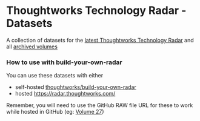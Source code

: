 # Thoughtworks Technology Radar - Datasets
A collection of datasets for the [latest Thoughtworks Technology Radar](https://www.thoughtworks.com/radar) and all [archived volumes](https://www.thoughtworks.com/radar/archive)

### How to use with build-your-own-radar

You can use these datasets with either
- self-hosted [thoughtworks/build-your-own-radar](https://github.com/thoughtworks/build-your-own-radar#using-csv-data)
- hosted https://radar.thoughtworks.com/

Remember, you will need to use the GitHub RAW file URL for these to work while hosted in GitHub (eg: [Volume 27](https://raw.githubusercontent.com/setchy/thoughtworks-tech-radar-volumes/main/volumes/Thoughtworks%20Technology%20Radar%20Volume%2027.csv))